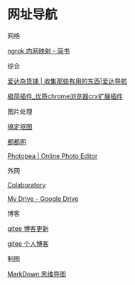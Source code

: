 # 网址导航

网络

[ngrok 内网映射 - 简书](https://www.jianshu.com/p/c273d3009ded)

综合

[爱达杂货铺 | 收集那些有用的东西|爱达导航](https://adzhp.cn/#term-52)

[极简插件\_优质chrome浏览器crx扩展插件](https://chrome.zzzmh.cn/#index)

图片处理

[搞定抠图](https://www.gaoding.com/koutu)

[都都网](http://www.topdodo.com/meditor)

[Photopea | Online Photo Editor](https://www.photopea.com)

外网

[Colaboratory](https://colab.research.google.com/notebooks/intro.ipynb)

[My Drive - Google Drive](https://drive.google.com/drive/u/1/my-drive)

博客

[gitee 博客更新](https://gitee.com/okzkx/okzkx/pages)

[gitee 个人博客](http://okzkx.gitee.io)

制图

[MarkDown 思维导图](https://markmap.js.org/repl/)
